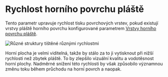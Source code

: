 Rychlost horního povrchu pláště
====
Tento parametr upravuje rychlost tisku povrchových vrstev, pokud existují vrstvy pláště horního povrchu konfigurované parametrem [Vrstvy horního povrchu pláště](../shell/roofing_layer_count.md).

![Různé struktury tištěné různými rychlostmi](../../../articles/images/speed_difference.png)

Horní plocha je velmi viditelná, takže by stálo za to ji vytisknout při nižší rychlosti než zbytek pláště. To by zlepšilo vizuální kvalitu a vodotěsnost horní plochy. Nadměrné snížení této rychlosti by však způsobilo významnou změnu toku během průchodu na horní povrch a naopak.
